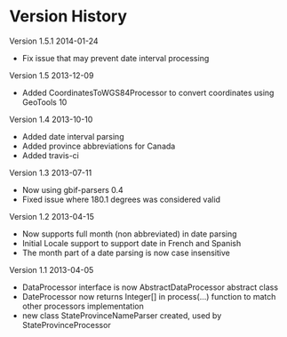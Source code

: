 Version History
===============
Version 1.5.1 2014-01-24
* Fix issue that may prevent date interval processing

Version 1.5 2013-12-09
* Added CoordinatesToWGS84Processor to convert coordinates using GeoTools 10

Version 1.4 2013-10-10
* Added date interval parsing
* Added province abbreviations for Canada
* Added travis-ci

Version 1.3 2013-07-11
* Now using gbif-parsers 0.4
* Fixed issue where 180.1 degrees was considered valid

Version 1.2 2013-04-15
* Now supports full month (non abbreviated) in date parsing
* Initial Locale support to support date in French and Spanish
* The month part of a date parsing is now case insensitive

Version 1.1 2013-04-05
* DataProcessor interface is now AbstractDataProcessor abstract class
* DateProcessor now returns Integer[] in process(...) function to match other processors implementation
* new class StateProvinceNameParser created, used by StateProvinceProcessor